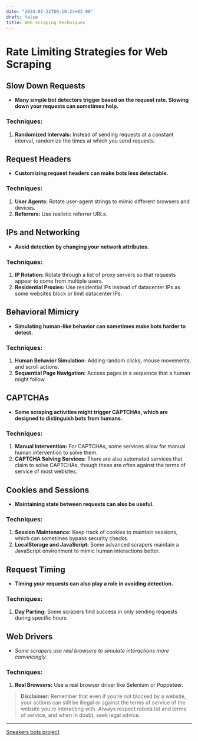 ```yaml
---
date: "2024-07-22T09:10:24+02:00"
draft: false
title: Web scraping techniques
---
```


# Rate Limiting Strategies for Web Scraping

## Slow Down Requests

-   **Many simple bot detectors trigger based on the request rate.
    Slowing down your requests can sometimes help.**

### Techniques:

1.  **Randomized Intervals:** Instead of sending requests at a constant
    interval, randomize the times at which you send requests.

## Request Headers

-   **Customizing request headers can make bots less detectable.**

### Techniques:

1.  **User Agents:** Rotate user-agent strings to mimic different
    browsers and devices.
2.  **Referrers:** Use realistic referrer URLs.

## IPs and Networking

-   **Avoid detection by changing your network attributes.**

### Techniques:

1.  **IP Rotation:** Rotate through a list of proxy servers so that
    requests appear to come from multiple users.
2.  **Residential Proxies:** Use residential IPs instead of datacenter
    IPs as some websites block or limit datacenter IPs.

## Behavioral Mimicry

-   **Simulating human-like behavior can sometimes make bots harder to
    detect.**

### Techniques:

1.  **Human Behavior Simulation:** Adding random clicks, mouse
    movements, and scroll actions.
2.  **Sequential Page Navigation:** Access pages in a sequence that a
    human might follow.

## CAPTCHAs

-   **Some scraping activities might trigger CAPTCHAs, which are
    designed to distinguish bots from humans.**

### Techniques:

1.  **Manual Intervention:** For CAPTCHAs, some services allow for
    manual human intervention to solve them.
2.  **CAPTCHA Solving Services:** There are also automated services that
    claim to solve CAPTCHAs, though these are often against the terms of
    service of most websites.

## Cookies and Sessions

-   **Maintaining state between requests can also be useful.**

### Techniques:

1.  **Session Maintenance:** Keep track of cookies to maintain sessions,
    which can sometimes bypass security checks.
2.  **LocalStorage and JavaScript:** Some advanced scrapers maintain a
    JavaScript environment to mimic human interactions better.

## Request Timing

-   **Timing your requests can also play a role in avoiding detection.**

### Techniques:

1.  **Day Parting:** Some scrapers find success in only sending requests
    during specific hours

## Web Drivers

-   *Some scrapers use real browsers to simulate interactions more
    convincingly.*

### Techniques:

1.  **Real Browsers:** Use a real browser driver like Selenium or
    Puppeteer.

> **Disclaimer:** Remember that even if you’re not blocked by a website,
> your actions can still be illegal or against the terms of service of
> the website you’re interacting with. Always respect robots.txt and
> terms of service, and when in doubt, seek legal advice.

---

[Sneakers bots project](/Notes/posts/sneakers_bots_project)


